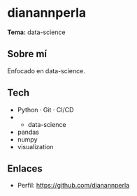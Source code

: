 # dianannperla

**Tema:** data-science

## Sobre mí
Enfocado en data-science.

## Tech
- Python · Git · CI/CD
- - data-science
- pandas
- numpy
- visualization

## Enlaces
- Perfil: https://github.com/dianannperla
